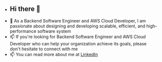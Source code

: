 - ##  Hi there 👋 
- 👋 As a Backend Software Engineer and AWS Cloud Developer, I am passionate about designing and developing scalable, efficient, and high-performance software system
- 📫 If you're looking for Backend Software Engineer and AWS Cloud Developer who can help your organization achieve its goals, please don't hesitate to connect with me 
-  📫 You can read more about me at [LinkedIn](https://www.linkedin.com/in/antenehbizuneh/)


<!---
Anteneh2121/Anteneh2121 is a ✨ special ✨ repository because its `README.md` (this file) appears on your GitHub profile.
You can click the Preview link to take a look at your changes.
--->
